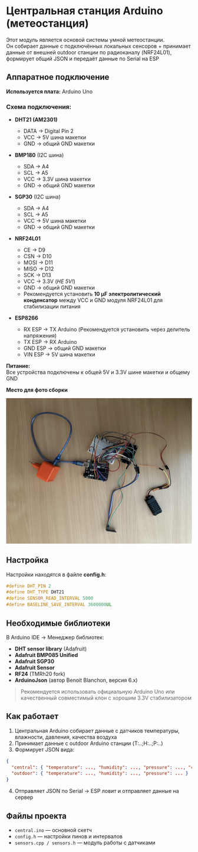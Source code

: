 # Центральная станция Arduino (метеостанция)

Этот модуль является основой системы умной метеостанции.  
Он собирает данные с подключённых локальных сенсоров + принимает данные от внешней outdoor станции по радиоканалу (NRF24L01), формирует общий JSON и передаёт данные по Serial на ESP

## Аппаратное подключение

**Используется плата:** Arduino Uno

### Схема подключения:

- **DHT21 (AM2301)**  
    - DATA → Digital Pin 2  
    - VCC → 5V шина макетки  
    - GND → общий GND макетки  

- **BMP180** (I2C шина)  
    - SDA → A4  
    - SCL → A5  
    - VCC → 3.3V шина макетки  
    - GND → общий GND макетки  

- **SGP30** (I2C шина)  
    - SDA → A4  
    - SCL → A5  
    - VCC → 5V шина макетки  
    - GND → общий GND макетки  

- **NRF24L01**  
    - CE → D9  
    - CSN → D10  
    - MOSI → D11  
    - MISO → D12  
    - SCK → D13  
    - VCC → 3.3V (*НЕ 5V!*)  
    - GND → общий GND макетки  
    - Рекомендуется установить **10 μF электролитический конденсатор** между VCC и GND модуля NRF24L01 для стабилизации питания

- **ESP8266**
    - RX ESP → TX Arduino (Рекомендуется установить через делитель напряжения)  
    - TX ESP → RX Arduino  
    - GND ESP → общий GND макетки  
    - VIN ESP → 5V шина макетки  

**Питание:**  
Все устройства подключены к общей 5V и 3.3V шине макетки и общему GND

**Место для фото сборки**  

![Фото сборки станции](central.jpg)

## Настройка

Настройки находятся в файле **config.h**:

```cpp
#define DHT_PIN 2
#define DHT_TYPE DHT21
#define SENSOR_READ_INTERVAL 5000
#define BASELINE_SAVE_INTERVAL 3600000UL
```

## Необходимые библиотеки

В Arduino IDE → Менеджер библиотек:

- **DHT sensor library** (Adafruit)
- **Adafruit BMP085 Unified**
- **Adafruit SGP30**
- **Adafruit Sensor**
- **RF24** (TMRh20 fork)
- **ArduinoJson** (автор Benoit Blanchon, версия 6.x)

> Рекомендуется использовать официальную Arduino Uno или качественный совместимый клон с хорошим 3.3V стабилизатором

## Как работает

1. Центральная Arduino собирает данные с датчиков температуры, влажности, давления, качества воздуха
2. Принимает данные с outdoor Arduino станции (T:..;H:..;P:..)
3. Формирует JSON вида:
```json
{
  "central": { "temperature": ..., "humidity": ..., "pressure": ..., "co2": ..., "tvoc": ... },
  "outdoor": { "temperature": ..., "humidity": ..., "pressure": ... }
}
```
4. Отправляет JSON по Serial → ESP ловит и отправляет данные на сервер

## Файлы проекта

- `central.ino` — основной скетч
- `config.h` — настройки пинов и интервалов
- `sensors.cpp / sensors.h` — модуль работы с датчиками